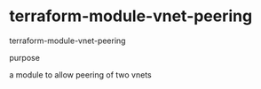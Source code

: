 # terraform-module-vnet-peering
terraform-module-vnet-peering

purpose 

a module to allow peering of two vnets 